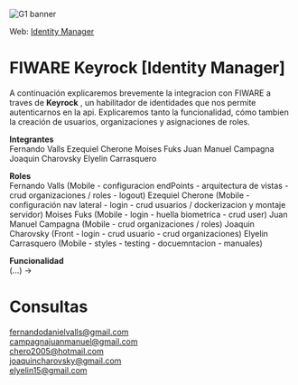 ![G1 banner](https://smlab.imd.ufrn.br/wp-content/uploads/2022/12/FIWARE.png)

Web: [Identity Manager
](http://46.17.108.45:3000/)

# FIWARE Keyrock [Identity Manager]
A continuación explicaremos brevemente la integracion con FIWARE a traves de __Keyrock__ , un habilitador de identidades que nos permite autenticarnos en la api. Explicaremos tanto la funcionalidad, cómo tambien la creación de usuarios, organizaciones y asignaciones de roles.

__Integrantes__\
Fernando Valls
Ezequiel Cherone
Moises Fuks
Juan Manuel Campagna
Joaquin Charovsky
Elyelin Carrasquero 

__Roles__\
Fernando Valls (Mobile - configuracion endPoints - arquitectura de vistas - crud organizaciones / roles - logout)
Ezequiel Cherone (Mobile - configuración nav lateral - login - crud usuarios / dockerizacion y montaje servidor)
Moises Fuks (Mobile - login - huella biometrica - crud user)
Juan Manuel Campagna (Mobile - crud organizaciones / roles)
Joaquin Charovsky (Front - login - crud usuario - crud organizaciones)
Elyelin Carrasquero (Mobile - styles - testing - docuemntacion - manuales)

__Funcionalidad__\
(...) -> 

# Consultas
fernandodanielvalls@gmail.com\
campagnajuanmanuel@gmail.com\
chero2005@hotmail.com\
joaquincharovsky@gmail.com\
elyelin15@gmail.com
